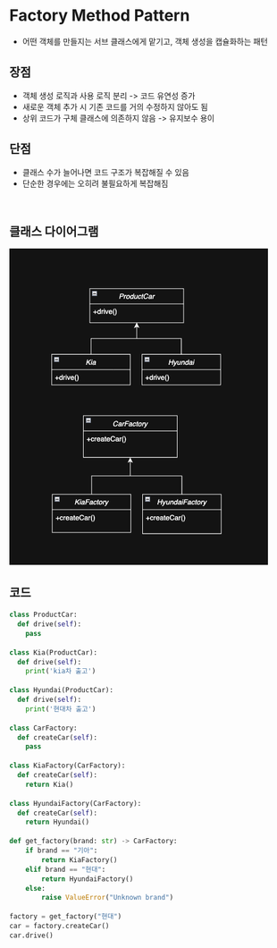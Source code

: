 # Factory Method Pattern

- 어떤 객체를 만들지는 서브 클래스에게 맡기고, 객체 생성을 캡슐화하는 패턴

## 장점

- 객체 생성 로직과 사용 로직 분리 -> 코드 유연성 증가
- 새로운 객체 추가 시 기존 코드를 거의 수정하지 않아도 됨
- 상위 코드가 구체 클래스에 의존하지 않음 -> 유지보수 용이

## 단점

- 클래스 수가 늘어나면 코드 구조가 복잡해질 수 있음
- 단순한 경우에는 오히려 불필요하게 복잡해짐

<br>

## 클래스 다이어그램

![img](/img/factory.png)

## 코드

```py
class ProductCar:
  def drive(self):
    pass

class Kia(ProductCar):
  def drive(self):
    print('kia차 출고')

class Hyundai(ProductCar):
  def drive(self):
    print('현대차 출고')

class CarFactory:
  def createCar(self):
    pass

class KiaFactory(CarFactory):
  def createCar(self):
    return Kia()

class HyundaiFactory(CarFactory):
  def createCar(self):
    return Hyundai()

def get_factory(brand: str) -> CarFactory:
    if brand == "기아":
        return KiaFactory()
    elif brand == "현대":
        return HyundaiFactory()
    else:
        raise ValueError("Unknown brand")

factory = get_factory("현대")
car = factory.createCar()
car.drive()
```
